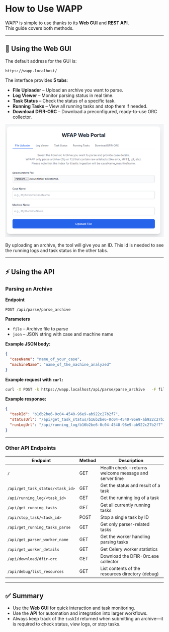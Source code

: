 # How to Use WAPP

WAPP is simple to use thanks to its **Web GUI** and **REST API**.  
This guide covers both methods.

---

## 🚀 Using the Web GUI

The default address for the GUI is:

```
https://wapp.localhost/
```

The interface provides **5 tabs**:

- **File Uploader** – Upload an archive you want to parse.  
- **Log Viewer** – Monitor parsing status in real time.  
- **Task Status** – Check the status of a specific task.  
- **Running Tasks** – View all running tasks and stop them if needed.  
- **Download DFIR-ORC** – Download a preconfigured, ready-to-use ORC collector.  

<p align="center">
  <img src="../images/Gui_main.png" width="800" alt="WAPP Web GUI">
</p>

By uploading an archive, the tool will give you an ID. This id is needed to see the running logs and task status in the other tabs.

---

## ⚡ Using the API

### Parsing an Archive

**Endpoint**  
```
POST /api/parse/parse_archive
```

**Parameters**  
- `file` – Archive file to parse  
- `json` – JSON string with case and machine name  

**Example JSON body:**

```json
{
  "caseName": "name_of_your_case",
  "machineName": "name_of_the_machine_analyzed"
}
```

**Example request with `curl`:**

```bash
curl -X POST -k https://wapp.localhost/api/parse/parse_archive   -F file=@"/path/to/archive.7z"   -F json='{"caseName":"test", "machineName":"DesktopForest"}'
```

**Example response:**

```json
{
  "taskId": "b16b2be6-0c04-4540-96e9-ab922c27b2f7",
  "statusUrl": "/api/get_task_status/b16b2be6-0c04-4540-96e9-ab922c27b2f7",
  "runLogUrl": "/api/running_log/b16b2be6-0c04-4540-96e9-ab922c27b2f7"
}
```

---

### Other API Endpoints

| Endpoint | Method | Description |
|----------|--------|-------------|
| `/` | GET | Health check – returns welcome message and server time |
| `/api/get_task_status/<task_id>` | GET | Get the status and result of a task |
| `/api/running_log/<task_id>` | GET | Get the running log of a task |
| `/api/get_running_tasks` | GET | Get all currently running tasks |
| `/api/stop_task/<task_id>` | POST | Stop a single task by ID |
| `/api/get_running_tasks_parse` | GET | Get only parser-related tasks |
| `/api/get_parser_worker_name` | GET | Get the worker handling parsing tasks |
| `/api/get_worker_details` | GET | Get Celery worker statistics |
| `/api/download/dfir-orc` | GET | Download the DFIR-Orc.exe collector |
| `/api/debug/list_resources` | GET | List contents of the resources directory (debug) |

---

## ✅ Summary

- Use the **Web GUI** for quick interaction and task monitoring.  
- Use the **API** for automation and integration into larger workflows.  
- Always keep track of the `taskId` returned when submitting an archive—it is required to check status, view logs, or stop tasks.  

